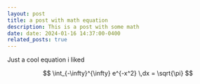 ```yaml
---
layout: post
title: a post with math equation
description: This is a post with some math
date: date: 2024-01-16 14:37:00-0400
related_posts: true
---
```


Just a cool equation i liked

$$
\int_{-\infty}^{\infty} e^{-x^2} \,dx = \sqrt{\pi}
$$

